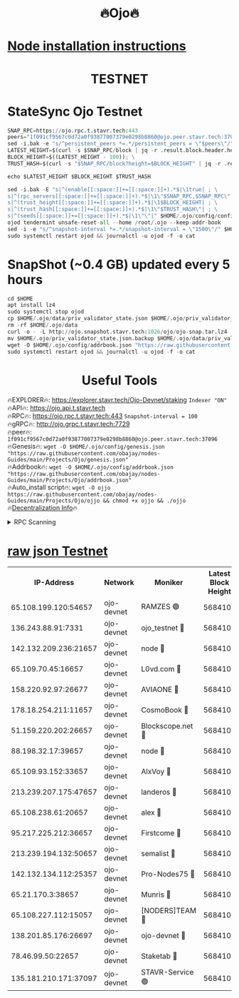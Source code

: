 <h1 align="center"> 🔥Ojo🔥</h1>

[Node installation instructions](https://github.com/obajay/nodes-Guides/tree/main/Projects/Ojo)
=

<h1 align="center"> TESTNET</h1>

# StateSync Ojo Testnet
```python
SNAP_RPC=https://ojo.rpc.t.stavr.tech:443
peers="1f091cf9567c0d72a0f93877007379e0298b8860@ojo.peer.stavr.tech:37096"
sed -i.bak -e "s/^persistent_peers *=.*/persistent_peers = \"$peers\"/" $HOME/.ojo/config/config.toml
LATEST_HEIGHT=$(curl -s $SNAP_RPC/block | jq -r .result.block.header.height); \
BLOCK_HEIGHT=$((LATEST_HEIGHT - 100)); \
TRUST_HASH=$(curl -s "$SNAP_RPC/block?height=$BLOCK_HEIGHT" | jq -r .result.block_id.hash)

echo $LATEST_HEIGHT $BLOCK_HEIGHT $TRUST_HASH

sed -i.bak -E "s|^(enable[[:space:]]+=[[:space:]]+).*$|\1true| ; \
s|^(rpc_servers[[:space:]]+=[[:space:]]+).*$|\1\"$SNAP_RPC,$SNAP_RPC\"| ; \
s|^(trust_height[[:space:]]+=[[:space:]]+).*$|\1$BLOCK_HEIGHT| ; \
s|^(trust_hash[[:space:]]+=[[:space:]]+).*$|\1\"$TRUST_HASH\"| ; \
s|^(seeds[[:space:]]+=[[:space:]]+).*$|\1\"\"|" $HOME/.ojo/config/config.toml
ojod tendermint unsafe-reset-all --home /root/.ojo --keep-addr-book
sed -i -e "s/^snapshot-interval *=.*/snapshot-interval = \"1500\"/" $HOME/.ojo/config/app.toml
sudo systemctl restart ojod && journalctl -u ojod -f -o cat
```
# SnapShot (~0.4 GB) updated every 5 hours
```python
cd $HOME
apt install lz4
sudo systemctl stop ojod
cp $HOME/.ojo/data/priv_validator_state.json $HOME/.ojo/priv_validator_state.json.backup
rm -rf $HOME/.ojo/data
curl -o - -L http://ojo.snapshot.stavr.tech:1026/ojo/ojo-snap.tar.lz4 | lz4 -c -d - | tar -x -C $HOME/.ojo --strip-components 2
mv $HOME/.ojo/priv_validator_state.json.backup $HOME/.ojo/data/priv_validator_state.json
wget -O $HOME/.ojo/config/addrbook.json "https://raw.githubusercontent.com/obajay/nodes-Guides/main/Projects/Ojo/addrbook.json"
sudo systemctl restart ojod && journalctl -u ojod -f -o cat
```
 <h1 align="center"> Useful Tools</h1>

🔥EXPLORER🔥:        https://explorer.stavr.tech/Ojo-Devnet/staking        `Indexer "ON"` \
🔥API🔥:                     https://ojo.api.t.stavr.tech \
🔥RPC🔥:                    https://ojo.rpc.t.stavr.tech:443              `Snapshot-interval = 100` \
🔥gRPC🔥:                  http://ojo.grpc.t.stavr.tech:7729 \
🔥peer🔥:                   `1f091cf9567c0d72a0f93877007379e0298b8860@ojo.peer.stavr.tech:37096` \
🔥Genesis🔥:    ```wget -O $HOME/.ojo/config/genesis.json "https://raw.githubusercontent.com/obajay/nodes-Guides/main/Projects/Ojo/genesis.json"``` \
🔥Addrbook🔥:    ```wget -O $HOME/.ojo/config/addrbook.json "https://raw.githubusercontent.com/obajay/nodes-Guides/main/Projects/Ojo/addrbook.json"``` \
🔥Auto_install script🔥: ```wget -O ojjo https://raw.githubusercontent.com/obajay/nodes-Guides/main/Projects/Ojo/ojjo && chmod +x ojjo && ./ojjo``` \
🔥[Decentralization Info](https://github.com/obajay/StateSync-snapshots/tree/main/Projects/Ojo/Decentralization)🔥



<details>
<summary>RPC Scanning</summary>

<h2 align="center"> We scan nodes in real time every 4 hours. And we provide the final result of RPC endpoints.
We cannot influence the operation of these nodes in any way. </h2>


```python
If Voting Power is higher than 0 --> then the Node is a validator of the network and may be subject to attack and be a potential threat to the chain.
```
```python
We marked such validators with a red symbol
```

</details>

[raw json Testnet](https://rpc-check.ojot.stavr.tech/ojot/rpc-ojot-result.json)
=


<table><tr><th>IP-Address</th><th>Network</th><th>Moniker</th><th>Latest Block Height</th><th>Earliest Block Height</th><th>Catching Up</th><th>Tx Index</th><th>Voting Power</th><th>Scan Time</th></tr><tr><td>65.108.199.120:54657</td><td>ojo-devnet</td><td>RAMZES 🟢</td><td>5684105</td><td>306156</td><td>False</td><td>on</td><td>0</td><td>2024-03-01T21:38:28.744276812UTC</td></tr><tr><td>136.243.88.91:7331</td><td>ojo-devnet</td><td>ojo_testnet 🔴</td><td>5684106</td><td>308845</td><td>False</td><td>on</td><td>1000</td><td>2024-03-01T21:38:36.829900401UTC</td></tr><tr><td>142.132.209.236:21657</td><td>ojo-devnet</td><td>node 🔴</td><td>5684108</td><td>350001</td><td>False</td><td>on</td><td>1999</td><td>2024-03-01T21:38:48.083314414UTC</td></tr><tr><td>65.109.70.45:16657</td><td>ojo-devnet</td><td>L0vd.com 🔴</td><td>5684109</td><td>695918</td><td>False</td><td>off</td><td>998</td><td>2024-03-01T21:38:56.055284487UTC</td></tr><tr><td>158.220.92.97:26677</td><td>ojo-devnet</td><td>AVIAONE 🔴</td><td>5684108</td><td>2754001</td><td>False</td><td>on</td><td>19926</td><td>2024-03-01T21:38:45.276297463UTC</td></tr><tr><td>178.18.254.211:11657</td><td>ojo-devnet</td><td>CosmoBook 🔴</td><td>5684108</td><td>4392001</td><td>False</td><td>off</td><td>1047</td><td>2024-03-01T21:38:50.455763713UTC</td></tr><tr><td>51.159.220.202:26657</td><td>ojo-devnet</td><td>Blockscope.net 🔴</td><td>5684104</td><td>4425001</td><td>False</td><td>on</td><td>1998</td><td>2024-03-01T21:38:28.118038375UTC</td></tr><tr><td>88.198.32.17:39657</td><td>ojo-devnet</td><td>node 🔴</td><td>5684108</td><td>4710001</td><td>False</td><td>on</td><td>101792</td><td>2024-03-01T21:38:50.732768320UTC</td></tr><tr><td>65.109.93.152:33657</td><td>ojo-devnet</td><td>AlxVoy 🔴</td><td>5684108</td><td>4943001</td><td>False</td><td>on</td><td>4491415</td><td>2024-03-01T21:38:47.862317553UTC</td></tr><tr><td>213.239.207.175:47657</td><td>ojo-devnet</td><td>landeros 🔴</td><td>5684108</td><td>4967924</td><td>False</td><td>off</td><td>11083</td><td>2024-03-01T21:38:45.493078506UTC</td></tr><tr><td>65.108.238.61:20657</td><td>ojo-devnet</td><td>alex 🔴</td><td>5684105</td><td>5131001</td><td>False</td><td>on</td><td>11359</td><td>2024-03-01T21:38:28.423810017UTC</td></tr><tr><td>95.217.225.212:36657</td><td>ojo-devnet</td><td>Firstcome 🔴</td><td>5684106</td><td>5251946</td><td>False</td><td>on</td><td>13566</td><td>2024-03-01T21:38:34.540078784UTC</td></tr><tr><td>213.239.194.132:50657</td><td>ojo-devnet</td><td>semalist 🔴</td><td>5684105</td><td>5540522</td><td>False</td><td>on</td><td>21037</td><td>2024-03-01T21:38:28.966625989UTC</td></tr><tr><td>142.132.134.112:25357</td><td>ojo-devnet</td><td>Pro-Nodes75 🔴</td><td>5684105</td><td>5584105</td><td>False</td><td>on</td><td>24651</td><td>2024-03-01T21:38:31.840575053UTC</td></tr><tr><td>65.21.170.3:38657</td><td>ojo-devnet</td><td>Munris 🔴</td><td>5684106</td><td>5584106</td><td>False</td><td>off</td><td>20123</td><td>2024-03-01T21:38:34.191523548UTC</td></tr><tr><td>65.108.227.112:15057</td><td>ojo-devnet</td><td>[NODERS]TEAM 🔴</td><td>5684109</td><td>5584109</td><td>False</td><td>off</td><td>9999</td><td>2024-03-01T21:38:55.434778456UTC</td></tr><tr><td>138.201.85.176:26697</td><td>ojo-devnet</td><td>ojo-devnet 🔴</td><td>5684109</td><td>5584109</td><td>False</td><td>on</td><td>1000024000</td><td>2024-03-01T21:38:55.731912901UTC</td></tr><tr><td>78.46.99.50:22657</td><td>ojo-devnet</td><td>Staketab 🔴</td><td>5684109</td><td>5668501</td><td>False</td><td>on</td><td>1276</td><td>2024-03-01T21:38:56.278379110UTC</td></tr><tr><td>135.181.210.171:37097</td><td>ojo-devnet</td><td>STAVR-Service 🟢</td><td>5684105</td><td>5682001</td><td>False</td><td>on</td><td>0</td><td>2024-03-01T21:38:29.593101048UTC</td></tr></table>
